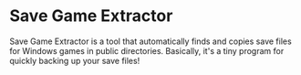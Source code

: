 # Save Game Extractor
Save Game Extractor is a tool that automatically finds and copies save files for Windows games in public directories. Basically, it's a tiny program for quickly backing up your save files!
